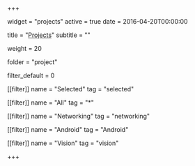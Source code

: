 +++
<!-- Projects widget. -->
widget = "projects"
active = true
date = 2016-04-20T00:00:00

title = "[Projects](project)"
subtitle = ""

<!-- Order that this section will appear in. -->
weight = 20

<!-- Content. -->
<!-- Display content from the following folder. -->
<!-- For example, `folder = "project"` displays content from `content/project/`. -->
folder = "project"

<!-- Filter toolbar. -->

<!-- Default filter index (e.g. 0 corresponds to the first `[[filter]]` instance below). -->
filter_default = 0

<!-- Add or remove as many filters (`[[filter]]` instances) as you like. -->
<!-- To show all items, set `tag` to "*". -->
<!-- To filter by a specific tag, set `tag` to an existing tag name. -->
<!-- To remove toolbar, delete/comment all instances of `[[filter]]` below. -->
 [[filter]]
   name = "Selected"
   tag = "selected"

 [[filter]]
   name = "All"
   tag = "*"

 [[filter]]
   name = "Networking"
   tag = "networking"

 [[filter]]
   name = "Android"
   tag = "Android"

 [[filter]]
   name = "Vision"
   tag = "vision"

+++

